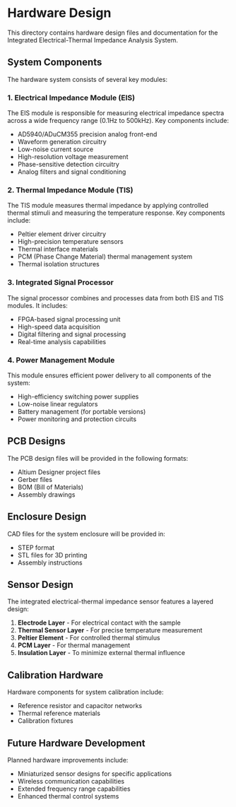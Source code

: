# Hardware Design

This directory contains hardware design files and documentation for the Integrated Electrical-Thermal Impedance Analysis System.

## System Components

The hardware system consists of several key modules:

### 1. Electrical Impedance Module (EIS)

The EIS module is responsible for measuring electrical impedance spectra across a wide frequency range (0.1Hz to 500kHz). Key components include:

- AD5940/ADuCM355 precision analog front-end
- Waveform generation circuitry
- Low-noise current source
- High-resolution voltage measurement
- Phase-sensitive detection circuitry
- Analog filters and signal conditioning

### 2. Thermal Impedance Module (TIS)

The TIS module measures thermal impedance by applying controlled thermal stimuli and measuring the temperature response. Key components include:

- Peltier element driver circuitry
- High-precision temperature sensors
- Thermal interface materials
- PCM (Phase Change Material) thermal management system
- Thermal isolation structures

### 3. Integrated Signal Processor

The signal processor combines and processes data from both EIS and TIS modules. It includes:

- FPGA-based signal processing unit
- High-speed data acquisition
- Digital filtering and signal processing
- Real-time analysis capabilities

### 4. Power Management Module

This module ensures efficient power delivery to all components of the system:

- High-efficiency switching power supplies
- Low-noise linear regulators
- Battery management (for portable versions)
- Power monitoring and protection circuits

## PCB Designs

The PCB design files will be provided in the following formats:

- Altium Designer project files
- Gerber files
- BOM (Bill of Materials)
- Assembly drawings

## Enclosure Design

CAD files for the system enclosure will be provided in:

- STEP format
- STL files for 3D printing
- Assembly instructions

## Sensor Design

The integrated electrical-thermal impedance sensor features a layered design:

1. **Electrode Layer** - For electrical contact with the sample
2. **Thermal Sensor Layer** - For precise temperature measurement
3. **Peltier Element** - For controlled thermal stimulus
4. **PCM Layer** - For thermal management
5. **Insulation Layer** - To minimize external thermal influence

## Calibration Hardware

Hardware components for system calibration include:

- Reference resistor and capacitor networks
- Thermal reference materials
- Calibration fixtures

## Future Hardware Development

Planned hardware improvements include:

- Miniaturized sensor designs for specific applications
- Wireless communication capabilities
- Extended frequency range capabilities
- Enhanced thermal control systems
